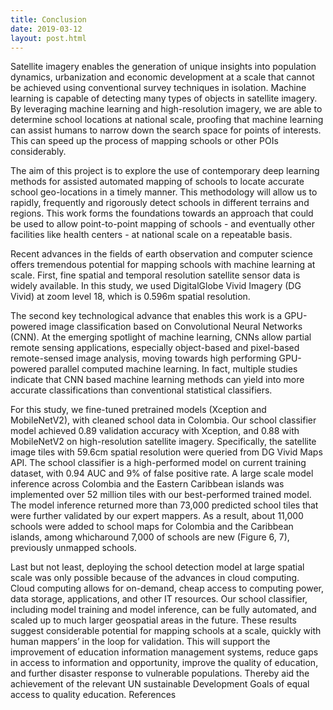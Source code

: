 ```yaml
---
title: Conclusion
date: 2019-03-12
layout: post.html
---
```

Satellite imagery enables the generation of unique insights into population dynamics, urbanization and economic development at a scale that cannot be achieved using conventional survey techniques in isolation. Machine learning is capable of detecting many types of objects in satellite imagery. By leveraging machine learning and high-resolution imagery, we are able to determine school locations at national scale, proofing that machine learning can assist humans to narrow down the search space for points of interests. This can speed up the process of mapping schools or other POIs considerably.

The aim of this project is to explore the use of contemporary deep learning methods for assisted automated mapping of schools to locate accurate school geo-locations in a timely manner. This methodology will allow us to rapidly, frequently and rigorously detect schools in different terrains and regions. This work forms the foundations towards an approach that could be used to allow point-to-point mapping of schools - and eventually other facilities like health centers - at national scale on a repeatable basis.

Recent advances in the fields of earth observation and computer science offers tremendous potential for mapping schools with machine learning at scale. First, fine spatial and temporal resolution satellite sensor data is widely available. In this study, we used DigitalGlobe Vivid Imagery (DG Vivid) at zoom level 18, which is 0.596m spatial resolution.

The second key technological advance that enables this work is a GPU-powered image classification based on Convolutional Neural Networks (CNN). At the emerging spotlight of machine learning, CNNs allow partial remote sensing applications, especially object-based and pixel-based remote-sensed image analysis, moving towards high performing GPU-powered parallel computed machine learning. In fact, multiple studies indicate that CNN based machine learning methods can yield into more accurate classifications  than conventional statistical classifiers.

For this study, we fine-tuned pretrained models (Xception and MobileNetV2), with cleaned school data in Colombia. Our school classifier model achieved 0.89 validation accuracy with Xception, and 0.88 with MobileNetV2 on high-resolution satellite imagery. Specifically, the satellite image tiles with 59.6cm spatial resolution were queried from DG Vivid Maps API. The school classifier is a high-performed model on current training dataset, with 0.94 AUC and 9% of false positive rate. A large scale model inference across Colombia and the Eastern Caribbean islands was implemented over 52 million tiles with our best-performed trained model. The model inference returned more than 73,000 predicted school tiles that were further validated by our expert mappers. As a result, about 11,000 schools were added to school maps for Colombia and the Caribbean islands, among whicharound 7,000 of schools are new (Figure 6, 7), previously unmapped schools.

Last but not least, deploying the school detection model at large spatial scale was only possible because of the advances in cloud computing. Cloud computing allows for on-demand, cheap access to computing power, data storage, applications, and other IT resources. Our school classifier, including model training and model inference, can be fully automated, and scaled up to much larger geospatial areas in the future. These results suggest considerable potential for mapping schools at a scale, quickly with human mappers’ in the loop for validation. This will support the improvement of education information management systems, reduce gaps in access to information and opportunity, improve the quality of education, and further disaster response to vulnerable populations. Thereby aid the achievement of the relevant UN sustainable Development Goals of equal access to quality education.
References
